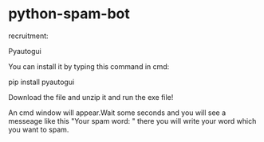# python-spam-bot


recruitment:

Pyautogui

You can install it by typing this command in cmd:

pip install pyautogui

Download the file and unzip it and run the exe file!

An cmd window will appear.Wait some seconds and you will see a messeage like this "Your spam word: " there you will write your word which you want to spam.
